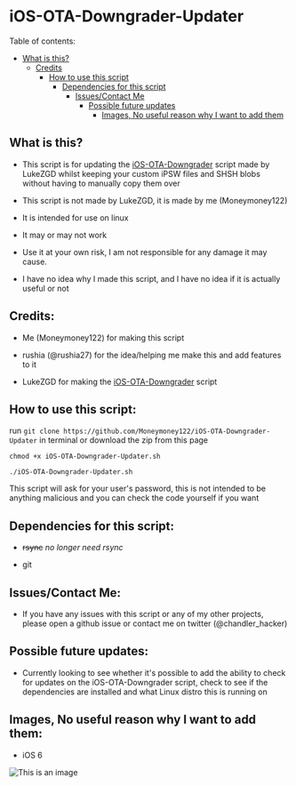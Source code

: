# iOS-OTA-Downgrader-Updater

Table of contents:

 - [What is this?](https://github.com/Moneymoney122/iOS-OTA-Downgrader-Updater#what-is-this) 
   - [Credits](https://github.com/Moneymoney122/iOS-OTA-Downgrader-Updater#credits)
     - [How to use this script](https://github.com/Moneymoney122/iOS-OTA-Downgrader-Updater#how-to-use-this-script)
       - [Dependencies for this script](https://github.com/Moneymoney122/iOS-OTA-Downgrader-Updater#dependencies-for-this-script)
         - [Issues/Contact Me](https://github.com/Moneymoney122/iOS-OTA-Downgrader-Updater#issuescontact-me)
           - [Possible future updates](https://github.com/Moneymoney122/iOS-OTA-Downgrader-Updater#possible-future-updates)
             - [Images, No useful reason why I want to add them](https://github.com/Moneymoney122/iOS-OTA-Downgrader-Updater#images-no-useful-reason-why-i-want-to-add-them)
              
## What is this?

- This script is for updating the [iOS-OTA-Downgrader](https://github.com/LukeZGD/iOS-OTA-Downgrader) script made by LukeZGD whilst keeping your custom iPSW files and SHSH blobs without having to manually copy them over

- This script is not made by LukeZGD, it is made by me (Moneymoney122)

- It is intended for use on linux

- It may or may not work

- Use it at your own risk, I am not responsible for any damage it may cause.

- I have no idea why I made this script, and I have no idea if it is actually useful or not

## Credits:

- Me (Moneymoney122) for making this script

- rushia (@rushia27) for the idea/helping me make this and add features to it

- LukeZGD for making the [iOS-OTA-Downgrader](https://github.com/LukeZGD/iOS-OTA-Downgrader) script

## How to use this script:

 run `git clone https://github.com/Moneymoney122/iOS-OTA-Downgrader-Updater` in terminal or download the zip from this page

`chmod +x iOS-OTA-Downgrader-Updater.sh`

`./iOS-OTA-Downgrader-Updater.sh`

This script will ask for your user's password, this is not intended to be anything malicious and you can check the code yourself if you want

## Dependencies for this script: 

- ~~rsync~~ *no longer need rsync*

- git

## Issues/Contact Me:

- If you have any issues with this script or any of my other projects, please open a github issue or contact me on twitter (@chandler_hacker)

## Possible future updates:

- Currently looking to see whether it's possible to add the ability to check for updates on the iOS-OTA-Downgrader script, check to see if the dependencies are installed and what Linux distro this is running on

## Images, No useful reason why I want to add them:

- iOS 6

![This is an image](http://static3.wikia.nocookie.net/__cb20130205030558/logopedia/images/e/e7/Ios-6-logo-hi-res-460x4601.jpg)

